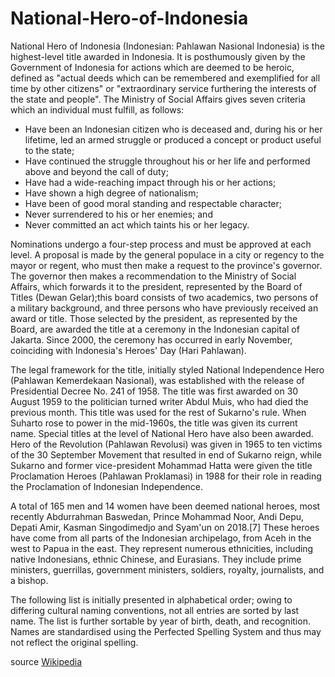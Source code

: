 # National-Hero-of-Indonesia

National Hero of Indonesia (Indonesian: Pahlawan Nasional Indonesia) is the highest-level title awarded in Indonesia. It is posthumously given by the Government of Indonesia for actions which are deemed to be heroic, defined as "actual deeds which can be remembered and exemplified for all time by other citizens" or "extraordinary service furthering the interests of the state and people". The Ministry of Social Affairs gives seven criteria which an individual must fulfill, as follows:

- Have been an Indonesian citizen who is deceased and, during his or her lifetime, led an armed struggle or produced a concept or product useful to the state;
- Have continued the struggle throughout his or her life and performed above and beyond the call of duty;
- Have had a wide-reaching impact through his or her actions;
- Have shown a high degree of nationalism;
- Have been of good moral standing and respectable character;
- Never surrendered to his or her enemies; and
- Never committed an act which taints his or her legacy.

Nominations undergo a four-step process and must be approved at each level. A proposal is made by the general populace in a city or regency to the mayor or regent, who must then make a request to the province's governor. The governor then makes a recommendation to the Ministry of Social Affairs, which forwards it to the president, represented by the Board of Titles (Dewan Gelar);this board consists of two academics, two persons of a military background, and three persons who have previously received an award or title. Those selected by the president, as represented by the Board, are awarded the title at a ceremony in the Indonesian capital of Jakarta. Since 2000, the ceremony has occurred in early November, coinciding with Indonesia's Heroes' Day (Hari Pahlawan).

The legal framework for the title, initially styled National Independence Hero (Pahlawan Kemerdekaan Nasional), was established with the release of Presidential Decree No. 241 of 1958. The title was first awarded on 30 August 1959 to the politician turned writer Abdul Muis, who had died the previous month. This title was used for the rest of Sukarno's rule. When Suharto rose to power in the mid-1960s, the title was given its current name. Special titles at the level of National Hero have also been awarded. Hero of the Revolution (Pahlawan Revolusi) was given in 1965 to ten victims of the 30 September Movement that resulted in end of Sukarno reign, while Sukarno and former vice-president Mohammad Hatta were given the title Proclamation Heroes (Pahlawan Proklamasi) in 1988 for their role in reading the Proclamation of Indonesian Independence.

A total of 165 men and 14 women have been deemed national heroes, most recently Abdurrahman Baswedan, Prince Mohammad Noor, Andi Depu, Depati Amir, Kasman Singodimedjo and Syam'un on 2018.[7] These heroes have come from all parts of the Indonesian archipelago, from Aceh in the west to Papua in the east. They represent numerous ethnicities, including native Indonesians, ethnic Chinese, and Eurasians. They include prime ministers, guerrillas, government ministers, soldiers, royalty, journalists, and a bishop.

The following list is initially presented in alphabetical order; owing to differing cultural naming conventions, not all entries are sorted by last name. The list is further sortable by year of birth, death, and recognition. Names are standardised using the Perfected Spelling System and thus may not reflect the original spelling.

source [Wikipedia](https://en.wikipedia.org/wiki/National_Hero_of_Indonesia)
